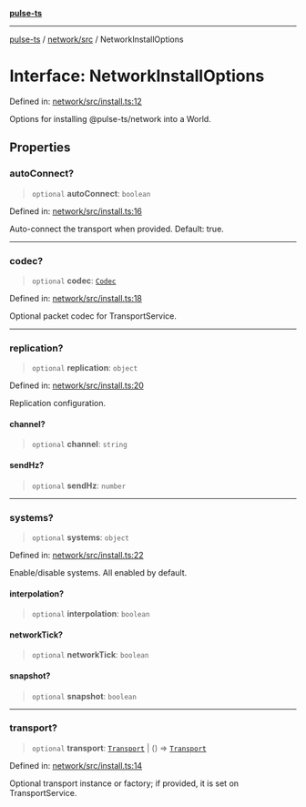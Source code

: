 [**pulse-ts**](../../../README.md)

***

[pulse-ts](../../../README.md) / [network/src](../README.md) / NetworkInstallOptions

# Interface: NetworkInstallOptions

Defined in: [network/src/install.ts:12](https://github.com/jlehett/pulse-ts/blob/95f7e0ab0aafbcd2aad691251c554317b3dfe19c/packages/network/src/install.ts#L12)

Options for installing @pulse-ts/network into a World.

## Properties

### autoConnect?

> `optional` **autoConnect**: `boolean`

Defined in: [network/src/install.ts:16](https://github.com/jlehett/pulse-ts/blob/95f7e0ab0aafbcd2aad691251c554317b3dfe19c/packages/network/src/install.ts#L16)

Auto-connect the transport when provided. Default: true.

***

### codec?

> `optional` **codec**: [`Codec`](Codec.md)

Defined in: [network/src/install.ts:18](https://github.com/jlehett/pulse-ts/blob/95f7e0ab0aafbcd2aad691251c554317b3dfe19c/packages/network/src/install.ts#L18)

Optional packet codec for TransportService.

***

### replication?

> `optional` **replication**: `object`

Defined in: [network/src/install.ts:20](https://github.com/jlehett/pulse-ts/blob/95f7e0ab0aafbcd2aad691251c554317b3dfe19c/packages/network/src/install.ts#L20)

Replication configuration.

#### channel?

> `optional` **channel**: `string`

#### sendHz?

> `optional` **sendHz**: `number`

***

### systems?

> `optional` **systems**: `object`

Defined in: [network/src/install.ts:22](https://github.com/jlehett/pulse-ts/blob/95f7e0ab0aafbcd2aad691251c554317b3dfe19c/packages/network/src/install.ts#L22)

Enable/disable systems. All enabled by default.

#### interpolation?

> `optional` **interpolation**: `boolean`

#### networkTick?

> `optional` **networkTick**: `boolean`

#### snapshot?

> `optional` **snapshot**: `boolean`

***

### transport?

> `optional` **transport**: [`Transport`](Transport.md) \| () => [`Transport`](Transport.md)

Defined in: [network/src/install.ts:14](https://github.com/jlehett/pulse-ts/blob/95f7e0ab0aafbcd2aad691251c554317b3dfe19c/packages/network/src/install.ts#L14)

Optional transport instance or factory; if provided, it is set on TransportService.
